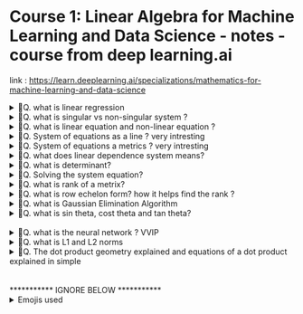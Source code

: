 
# Course 1: Linear Algebra for Machine Learning and Data Science - notes - course from deep learning.ai
link : https://learn.deeplearning.ai/specializations/mathematics-for-machine-learning-and-data-science

<details>
<summary>🎯Q. what is linear regression</summary>

- Its a `supervised machine learning algorithm` which collects data with input and output and then try to learn the relationship between inputs and outputs.
- It is `used for predicting continuous values`.
- Linear algebra `is all about manipulating vectors and matrices to do powerful calculations`.
- Linear regression `is all about finding the best fitting line` through a set of points in an n-dimensional space.
- Formula of linear regression is `y = mx + b` where m is slope and b is y intercept. ( m is also sometimes called as weight and b is called as bias)
</details>

<details>
<summary>🎯Q. what is singular vs non-singular system ?</summary>

- A `singular system` is a system of linear equations that does not have a unique solution. This happens when the equations are `linearly dependent`, meaning that one equation can be derived from another. In such cases, t`he system may have either no solutions or infinitely many solutions`.
- A `non-singular system` is a system of linear equations that has a unique solution. This occurs when the equations are `linearly independent`, meaning that no equation can be derived from another. In such cases, the `system has exactly one solution`.
- A `singular matrix`
- ![alt text](images/image.png)
- ![alt text](images/image-1.png)
- ![alt text](images/image-2.png)

</details>


<details>
<summary>🎯Q. what is linear equation and non-linear equation ?</summary>

- ![alt text](images/image-3.png)
- `linear equation` is an equation in which the highest power of the variable is 1. Example : 2x + 3y = 6
- `non-linear equation` is an equation in which the highest power of the variable is greater than 1. Example : x^2 + y^2 = 1
- `linear equations` can be represented in the form of `matrices and vectors`. Example : 2x + 3y = 6 can be represented as [2 3] [x y]^T = 6 (T here is transpose)
- `non-linear equations` cannot be represented in the form of matrices and vectors. Example : x^2 + y^2 = 1 cannot be represented as [x y]^T [x y] = 1
- `linear algebras` is all about the studying the linear equations and their properties.
- `non-linear algebras` is all about the studying the non-linear equations and their properties.   
    - `Algebra` is a branch of mathematics that uses mathematical statements to describe relationships between things that vary.
    - `Linear algebra` is a branch of algebra that studies linear equations, linear functions, and their representations through matrices and vector spaces.
    - `Non-linear algebra` is a branch of algebra that studies non-linear equations, non-linear functions, and their representations through various mathematical structures.
</details>

<details>
<summary>🎯Q. System of equations as a line ? very intresting</summary>

- ![alt text](images/image-4.png)
- ![alt text](images/image-5.png)
</details>

<details>
<summary>🎯Q. System of equations a metrics ? very intresting</summary>

- ![alt text](images/image-6.png)
</details>

<details>
<summary>🎯Q. what does linear dependence system means?</summary>

- ![alt text](images/image-7.png)
- ![alt text](images/image-8.png)
- ![alt text](images/image-9.png)  
- ![alt text](images/image-10.png) 
- ![alt text](images/image-11.png)
- ![alt text](images/image-12.png)

</details>

<details>
<summary>🎯Q. what is determinant?</summary>

- determinant is a used to `determine if a matrix is singular or non-singular`.
- If determinant is `0` then matrix is `singular` and if determinant is `non-zero` then matrix is `non-singular`.
- ![alt text](images/image-14.png)
- ![alt text](images/image-15.png)
- ![alt text](images/image-17.png)

</details>

<details>
<summary>🎯Q. Solving the system equation?</summary>

- ![alt text](images/image-18.png)
- ![alt text](images/image-20.png)

</details>

<details>
<summary>🎯Q. what is rank of a metrix?</summary>

- ![alt text](images/image-21.png)
- ![alt text](images/image-22.png)
- ![alt text](images/image-23.png)
- ![alt text](images/image-24.png)
</details>

<details>
<summary>🎯Q. what is row echelon form? how it helps find the rank ?</summary>

- echelon form is a form of a matrix in which all the non-zero rows are above the zero rows and the leading coefficient of each non-zero row is to the right of the leading coefficient of the previous row. 
- Example : A matrix in row echelon form might look like this:
  ```
  [1 2 3]
  [0 1 4]
  [0 0 1]
  ```
- ![alt text](images/image-25.png)
- ![alt text](images/image-26.png)
- ![alt text](images/image-27.png)
- ![alt text](images/image-28.png)
- ![alt text](images/image-29.png)
- ![alt text](images/image-30.png)
</details>

<details>
<summary>🎯Q. what is Gaussian Elimination Algorithm</summary>

- ![alt text](images/image-31.png)
</details>


<details>
<summary>🎯Q. what is sin theta, cost theta and tan theta?</summary>

- ![alt text](images/image-33.png)
- ![alt text](images/image-34.png)
- sin theta, cost theta and tan theta are `trigonometric functions` that relate the angles of a triangle to the lengths of its sides.
- in linear algebra, these functions are used to `describe the relationship between vectors and angles`.
- `sin theta` is the ratio of the length of the side opposite the angle to the length of the hypotenuse.
- `cos theta` is the ratio of the length of the adjacent side to the length of
the hypotenuse.
- `tan theta` is the ratio of the length of the side opposite the angle to the length of the adjacent side.
- These functions are used in various applications such as `rotations, projections, and transformations` in linear algebra.
- They are also used in `machine learning and data science` for tasks such as `dimensionality reduction and feature extraction`.
</details>



<br>
<details>
<summary>🎯Q. what is the neural network ? VVIP</summary>

- ![alt text](images/image-32.png)
</details>


<details>
<summary>🎯Q. what is L1 and L2 norms</summary>

- L1 and L2 norms used to measure the size or length of a vector in a vector space.

- ![alt text](images/image-35.png)
- Machine Learning connection
  - `L1 norm` → gives sparse models (used in Lasso Regression)
  - `L2 norm` → gives smooth models (used in Ridge Regression)
- going by car is L1 and goinf by plan is L2. check below diagrm for simple analogy.
- ![alt text](images/image-36.png)
</details>

<details>
<summary>🎯Q. The dot product geometry explained and equations of a dot product explained in simple</summary>

- ![alt text](images/image-37.png)
- ![alt text](images/image-38.png)
- ![alt text](images/image-39.png)

- equations as a dot product
- ![alt text](images/image-40.png)
- ![alt text](images/image-41.png)
</details>



<br>
<br>
*********** IGNORE BELOW ***********
<details>
<summary>Emojis used</summary>
⭐ - For important points
🔥 - super important
💡 - For key concepts/tips
⚠️ - For warnings/common mistake
🎯 - For exam targets/focus areas/ question 
🚀 - For advanced topics .
🚫 - For indicating something that cannot be used or a concerning point
</summary>
</details>
